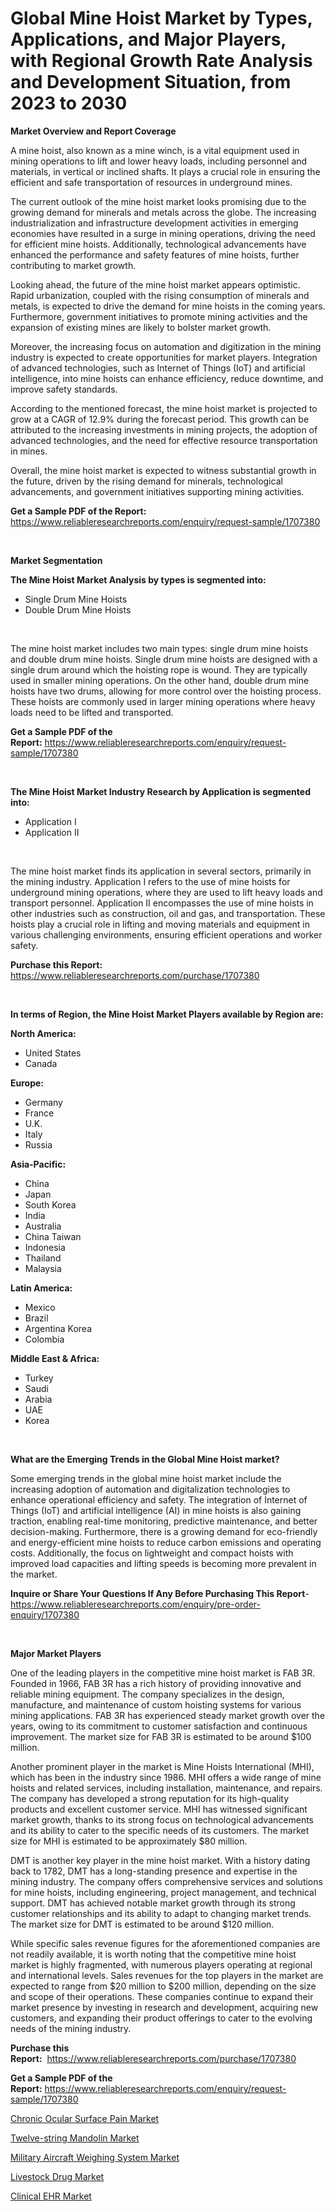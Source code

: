 <p><h1>Global Mine Hoist Market by Types, Applications, and Major Players, with Regional Growth Rate Analysis and Development Situation, from 2023 to 2030</h1></p><p><strong>Market Overview and Report Coverage</strong></p>
<p><p>A mine hoist, also known as a mine winch, is a vital equipment used in mining operations to lift and lower heavy loads, including personnel and materials, in vertical or inclined shafts. It plays a crucial role in ensuring the efficient and safe transportation of resources in underground mines.</p><p>The current outlook of the mine hoist market looks promising due to the growing demand for minerals and metals across the globe. The increasing industrialization and infrastructure development activities in emerging economies have resulted in a surge in mining operations, driving the need for efficient mine hoists. Additionally, technological advancements have enhanced the performance and safety features of mine hoists, further contributing to market growth.</p><p>Looking ahead, the future of the mine hoist market appears optimistic. Rapid urbanization, coupled with the rising consumption of minerals and metals, is expected to drive the demand for mine hoists in the coming years. Furthermore, government initiatives to promote mining activities and the expansion of existing mines are likely to bolster market growth.</p><p>Moreover, the increasing focus on automation and digitization in the mining industry is expected to create opportunities for market players. Integration of advanced technologies, such as Internet of Things (IoT) and artificial intelligence, into mine hoists can enhance efficiency, reduce downtime, and improve safety standards.</p><p>According to the mentioned forecast, the mine hoist market is projected to grow at a CAGR of 12.9% during the forecast period. This growth can be attributed to the increasing investments in mining projects, the adoption of advanced technologies, and the need for effective resource transportation in mines.</p><p>Overall, the mine hoist market is expected to witness substantial growth in the future, driven by the rising demand for minerals, technological advancements, and government initiatives supporting mining activities.</p></p>
<p><strong>Get a Sample PDF of the Report:</strong> <a href="https://www.reliableresearchreports.com/enquiry/request-sample/1707380">https://www.reliableresearchreports.com/enquiry/request-sample/1707380</a></p>
<p>&nbsp;</p>
<p><strong>Market Segmentation</strong></p>
<p><strong>The Mine Hoist Market Analysis by types is segmented into:</strong></p>
<p><ul><li>Single Drum Mine Hoists</li><li>Double Drum Mine Hoists</li></ul></p>
<p>&nbsp;</p>
<p><p>The mine hoist market includes two main types: single drum mine hoists and double drum mine hoists. Single drum mine hoists are designed with a single drum around which the hoisting rope is wound. They are typically used in smaller mining operations. On the other hand, double drum mine hoists have two drums, allowing for more control over the hoisting process. These hoists are commonly used in larger mining operations where heavy loads need to be lifted and transported.</p></p>
<p><strong>Get a Sample PDF of the Report:</strong>&nbsp;<a href="https://www.reliableresearchreports.com/enquiry/request-sample/1707380">https://www.reliableresearchreports.com/enquiry/request-sample/1707380</a></p>
<p>&nbsp;</p>
<p><strong>The Mine Hoist Market Industry Research by Application is segmented into:</strong></p>
<p><ul><li>Application I</li><li>Application II</li></ul></p>
<p>&nbsp;</p>
<p><p>The mine hoist market finds its application in several sectors, primarily in the mining industry. Application I refers to the use of mine hoists for underground mining operations, where they are used to lift heavy loads and transport personnel. Application II encompasses the use of mine hoists in other industries such as construction, oil and gas, and transportation. These hoists play a crucial role in lifting and moving materials and equipment in various challenging environments, ensuring efficient operations and worker safety.</p></p>
<p><strong>Purchase this Report:</strong>&nbsp; <a href="https://www.reliableresearchreports.com/purchase/1707380">https://www.reliableresearchreports.com/purchase/1707380</a></p>
<p>&nbsp;</p>
<p><strong>In terms of Region, the Mine Hoist Market Players available by Region are:</strong></p>
<p>
    <p> <strong> North America: </strong>
        <ul>
            <li>United States</li>
            <li>Canada</li>
        </ul>
        </p> 
    <p> <strong> Europe: </strong>
        <ul>
            <li>Germany</li>
            <li>France</li>
            <li>U.K.</li>
            <li>Italy</li>
            <li>Russia</li>
        </ul>
        </p> 
    <p> <strong> Asia-Pacific: </strong>
        <ul>
            <li>China</li>
            <li>Japan</li>
            <li>South Korea</li>
            <li>India</li>
            <li>Australia</li>
            <li>China Taiwan</li>
            <li>Indonesia</li>
            <li>Thailand</li>
            <li>Malaysia</li>
        </ul>
        </p> 
    <p> <strong> Latin America: </strong>
        <ul>
            <li>Mexico</li>
            <li>Brazil</li>
            <li>Argentina Korea</li>
            <li>Colombia</li>
        </ul>
        </p> 
    <p> <strong> Middle East & Africa: </strong>
        <ul>
            <li>Turkey</li>
            <li>Saudi</li>
            <li>Arabia</li>
            <li>UAE</li>
            <li>Korea</li>
        </ul>
    </p>
    </p>
<p>&nbsp;</p>
<p><strong>What are the Emerging Trends in the Global Mine Hoist market?</strong></p>
<p><p>Some emerging trends in the global mine hoist market include the increasing adoption of automation and digitalization technologies to enhance operational efficiency and safety. The integration of Internet of Things (IoT) and artificial intelligence (AI) in mine hoists is also gaining traction, enabling real-time monitoring, predictive maintenance, and better decision-making. Furthermore, there is a growing demand for eco-friendly and energy-efficient mine hoists to reduce carbon emissions and operating costs. Additionally, the focus on lightweight and compact hoists with improved load capacities and lifting speeds is becoming more prevalent in the market.</p></p>
<p><strong>Inquire or Share Your Questions If Any Before Purchasing This Report</strong>- <a href="https://www.reliableresearchreports.com/enquiry/pre-order-enquiry/1707380">https://www.reliableresearchreports.com/enquiry/pre-order-enquiry/1707380</a></p>
<p>&nbsp;</p>
<p><strong>Major Market Players</strong></p>
<p><p>One of the leading players in the competitive mine hoist market is FAB 3R. Founded in 1966, FAB 3R has a rich history of providing innovative and reliable mining equipment. The company specializes in the design, manufacture, and maintenance of custom hoisting systems for various mining applications. FAB 3R has experienced steady market growth over the years, owing to its commitment to customer satisfaction and continuous improvement. The market size for FAB 3R is estimated to be around $100 million.</p><p>Another prominent player in the market is Mine Hoists International (MHI), which has been in the industry since 1986. MHI offers a wide range of mine hoists and related services, including installation, maintenance, and repairs. The company has developed a strong reputation for its high-quality products and excellent customer service. MHI has witnessed significant market growth, thanks to its strong focus on technological advancements and its ability to cater to the specific needs of its customers. The market size for MHI is estimated to be approximately $80 million.</p><p>DMT is another key player in the mine hoist market. With a history dating back to 1782, DMT has a long-standing presence and expertise in the mining industry. The company offers comprehensive services and solutions for mine hoists, including engineering, project management, and technical support. DMT has achieved notable market growth through its strong customer relationships and its ability to adapt to changing market trends. The market size for DMT is estimated to be around $120 million.</p><p>While specific sales revenue figures for the aforementioned companies are not readily available, it is worth noting that the competitive mine hoist market is highly fragmented, with numerous players operating at regional and international levels. Sales revenues for the top players in the market are expected to range from $20 million to $200 million, depending on the size and scope of their operations. These companies continue to expand their market presence by investing in research and development, acquiring new customers, and expanding their product offerings to cater to the evolving needs of the mining industry.</p></p>
<p><strong>Purchase this Report:</strong>&nbsp;&nbsp;<a href="https://www.reliableresearchreports.com/purchase/1707380">https://www.reliableresearchreports.com/purchase/1707380</a></p>
<p></p>
<p><strong>Get a Sample PDF of the Report:</strong>&nbsp;<a href="https://www.reliableresearchreports.com/enquiry/request-sample/1707380">https://www.reliableresearchreports.com/enquiry/request-sample/1707380</a></p>
<p><p><a href="https://www.linkedin.com/pulse/decoding-chronic-ocular-surface-pain-market-deep-dive-latest-orgue/">Chronic Ocular Surface Pain Market</a></p><p><a href="https://medium.com/@colinom786578/twelve-string-mandolin-market-analysis-its-cagr-market-segmentation-and-global-industry-overview-ff75bddcf226">Twelve-string Mandolin Market</a></p><p><a href="https://medium.com/@sandramurphy56/military-aircraft-weighing-system-market-size-and-market-trends-complete-industry-overview-2023-6c4b506a71d4">Military Aircraft Weighing System Market</a></p><p><a href="https://www.linkedin.com/pulse/livestock-drug-market-challenges-opportunities-growth-0gvve/">Livestock Drug Market</a></p><p><a href="https://www.linkedin.com/pulse/clinical-ehr-market-size-growth-forecast-from-2023-2030-aps6e/">Clinical EHR Market</a></p></p>